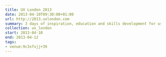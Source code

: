 ```yaml
---
title: UX London 2013
date: 2013-04-10T09:30:00+01:00
url: http://2013.uxlondon.com
summary: 3 days of inspiration, education and skills development for user experience designers.
collection: ux_london
start: 2013-04-10
end: 2013-04-12
tags:
- venue:9c3xfxjj+39
---
```

